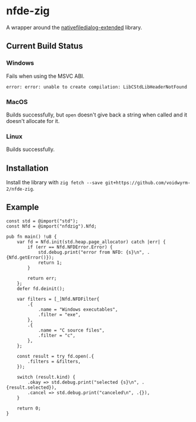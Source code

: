 # nfde-zig

A wrapper around the [nativefiledialog-extended](https://github.com/btzy/nativefiledialog-extended) library.

## Current Build Status

### Windows

Fails when using the MSVC ABI.
```
error: error: unable to create compilation: LibCStdLibHeaderNotFound
```

### MacOS

Builds successfully, but `open` doesn't give back a string when called and it doesn't allocate for it.

### Linux

Builds successfully.

## Installation

Install the library with `zig fetch --save git+https://github.com/voidwyrm-2/nfde-zig`.

## Example

```zig
const std = @import("std");
const Nfd = @import("nfdzig").Nfd;

pub fn main() !u8 {
    var fd = Nfd.init(std.heap.page_allocator) catch |err| {
        if (err == Nfd.NFDError.Error) {
            std.debug.print("error from NFD: {s}\n", .{Nfd.getError()});
            return 1;
        }

        return err;
    };
    defer fd.deinit();

    var filters = [_]Nfd.NFDFilter{
        .{
            .name = "Windows executables",
            .filter = "exe",
        },
        .{
            .name = "C source files",
            .filter = "c",
        },
    };

    const result = try fd.open(.{
        .filters = &filters,
    });

    switch (result.kind) {
        .okay => std.debug.print("selected {s}\n", .{result.selected}),
        .cancel => std.debug.print("canceled\n", .{}),
    }

    return 0;
}
```
